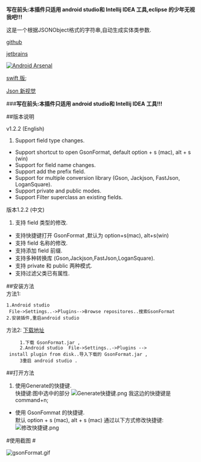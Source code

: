 **写在前头:本插件只适用 android studio和 Intellij IDEA 工具,eclipse 的少年无视我吧!!!**

这是一个根据JSONObject格式的字符串,自动生成实体类参数.

  [github](https://github.com/zzz40500/GsonFormat)
  
  [jetbrains](https://plugins.jetbrains.com/plugin/7654?pr=androidstudio)
  
  [![Android Arsenal](https://img.shields.io/badge/Android%20Arsenal-GsonFormat-brightgreen.svg?style=flat)](http://android-arsenal.com/details/1/1896)
  
  [swift 版](https://github.com/EnjoySR/ESJsonFormat-Xcode);
  
  [Json 新视觉](https://github.com/tianzhijiexian/JsonAnnotation)
  
###**写在前头:本插件只适用 android studio和 Intellij IDEA 工具!!!**


##版本说明

v1.2.2  (English)   
> 
1. Support field type changes.
* Support shortcut to open GsonFormat, default option + s (mac), alt + s (win)
* Support for field name changes.
* Support add the prefix field.
* Support for multiple conversion library (Gson, Jackjson, FastJson, LoganSquare).
* Support private and public modes.
* Support Filter superclass an existing fields.

版本1.2.2 (中文)   
> 
1. 支持 field 类型的修改.
* 支持快捷键打开 GsonFormat ,默认为 option+s(mac), alt+s(win)
* 支持 field 名称的修改.
* 支持添加 field 前缀.
* 支持多种转换库 (Gson,Jackjson,FastJson,LoganSquare).
* 支持 private 和 public 两种模式.
* 支持过滤父类已有属性.



##安装方法   
方法1:
~~~
1.Android studio  
 File->Settings..->Plugins-->Browse repositores..搜索GsonFormat
2.安装插件,重启android studio
~~~

方法2: [下载地址](https://plugins.jetbrains.com/plugin/7654?pr=androidstudio)
~~~
     1.下载 GsonFormat.jar ,
     2.Android studio  File->Settings..->Plugins -->
 install plugin from disk..导入下载的 GsonFormat.jar ,
     3重启 android studio .
~~~

##打开方法
1. 使用Generate的快捷键.  
  快捷键:图中选中的部分
![Generate快捷键.png](http://upload-images.jianshu.io/upload_images/166866-2c5168c72b7155ba.png?imageMogr2/auto-orient/strip%7CimageView2/2/w/1240)
 我这边的快捷键是 command+n;
* 使用 GsonFommat 的快捷键.  
默认 option + s (mac), alt + s (mac)
通过以下方式修改快捷键: 
![修改快捷键.png](http://upload-images.jianshu.io/upload_images/166866-f9e20ca0ad7b9ae4.png?imageMogr2/auto-orient/strip%7CimageView2/2/w/1240)


#使用截图 #


![gsonFormat.gif](http://upload-images.jianshu.io/upload_images/166866-ff9dc336af72d7d7.gif?imageMogr2/auto-orient/strip)
